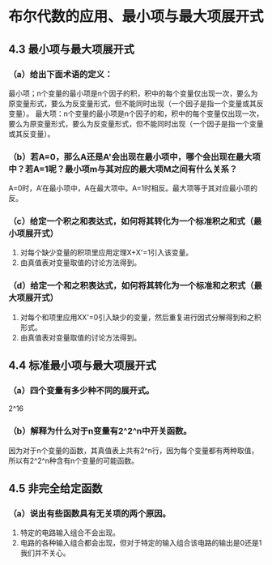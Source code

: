 # 布尔代数的应用、最小项与最大项展开式
## 4.3 最小项与最大项展开式
### （a）给出下面术语的定义：
最小项；n个变量的最小项是n个因子的积，积中的每个变量仅出现一次，要么为原变量形式，要么为反变量形式，但不能同时出现（一个因子是指一个变量或其反变量）。
最大项：n个变量的最小项是n个因子的和，积中的每个变量仅出现一次，要么为原变量形式，要么为反变量形式，但不能同时出现（一个因子是指一个变量或其反变量）。
### （b）若A=0，那么A还是A'会出现在最小项中，哪个会出现在最大项中？若A=1呢？最小项m与其对应的最大项M之间有什么关系？
A=0时，A‘在最小项中，A在最大项中。A=1时相反。最大项等于其对应最小项的反。
### （c）给定一个积之和表达式，如何将其转化为一个标准积之和式（最小项展开式）
1. 对每个缺少变量的积项里应用定理X+X'=1引入该变量。
2. 由真值表对变量取值的讨论方法得到。
### （d）给定一个和之积表达式，如何将其转化为一个标准和之积式（最大项展开式）
1. 对每个和项里应用XX'=0引入缺少的变量，然后重复进行因式分解得到和之积形式。
2. 由真值表对变量取值的讨论方法得到。
## 4.4 标准最小项与最大项展开式
### （a）四个变量有多少种不同的展开式。
2^16
### （b）解释为什么对于n变量有2^2^n中开关函数。
因为对于n个变量的函数，其真值表上共有2^n行，因为每个变量都有两种取值，所以有2^2^n种含有n个变量的可能函数。
## 4.5 非完全给定函数
### （a）说出有些函数具有无关项的两个原因。
1. 特定的电路输入组合不会出现。
2. 电路的各种输入组合都会出现，但对于特定的输入组合该电路的输出是0还是1我们并不关心。
